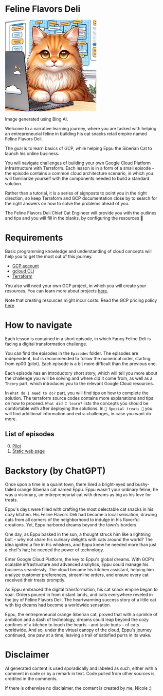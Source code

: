# Feline Flavors Deli

 <img src="images/kittycloud.jpeg" alt="Cloud Engineer cat - by Bing" width="300" height="300">
 
Image generated using Bing AI.

Welcome to a narrative learning journey, where you are tasked with helping an entrepreneurial feline in building his cat snacks retail empire named Feline Flavors Deli.

The goal is to learn basics of GCP, while helping Eppu the Siberian Cat to launch his online business.

You will navigate challenges of building your own Google Cloud Platform infrastructure with Terraform. Each lesson is in a form of a small episode - the episode contains a common cloud architecture scenario, in which you will familiarize yourself with the components needed to build a standard solution.

Rather than a tutorial, it is a series of signposts to point you in the right direction, so keep Terraform and GCP documentation close by to search for the right answers on how to solve the problems ahead of you.

The Feline Flavors Deli Chief Cat Engineer will provide you with the outlines and tips and you will fill in the blanks, by configuring the resources 🐾 

# Requirements 
Basic programming knowledge and understanding of cloud concepts will help you to get the most out of this journey.
- [GCP account](https://cloud.google.com/)
- [gcloud CLI](https://cloud.google.com/sdk/gcloud)
- [Terraform](https://developer.hashicorp.com/terraform/tutorials/aws-get-started/install-cli)

You also will need your own GCP project, in which you will create your resources. You can learn more about projects [here](https://cloud.google.com/resource-manager/docs/creating-managing-projects).

Note that creating resources might incur costs. Read the GCP pricing policy [here](https://cloud.google.com/pricing). 

# How to navigate 
Each lesson is contained in a short episode, in which Fancy Feline Deli is facing a digital transformation challenge.

You can find the episodes in the `Episodes` folder. The episodes are independent, but is recommended to follow the numerical order, starting from ep00 (pilot). Each episode is a bit more difficult than the previous one.

Each episode has an introductory short story, which will tell you more about the challenge you will be solving and where did it come from, as well as a `Theory` part, which introduces you to the relevant Google Cloud resources.

In `What do I need to do?` part, you will find tips on how to complete the solution. The terraform source codes contains more explanations and tips on how to proceed.
`What did I learn?` lists the concepts you should be comfortable with after deploying the solutions.
In `🐾 Special treats 🐾` you will find additional information and extra challenges, in case you want do more.

## List of episodes
00. [Pilot](/episodes/ep-00-pilot/)
01. [Static web page](/episodes/ep-01-static-page/)

# Backstory (by ChatGPT)

Once upon a time in a quaint town, there lived a bright-eyed and bushy-tailed orange Siberian cat named Eppu. Eppu wasn't your ordinary feline; he was a visionary, an entrepreneurial cat with dreams as big as his love for treats.

Eppu's days were filled with crafting the most delectable cat snacks in his cozy kitchen. His Feline Flavors Deli had become a local sensation, drawing cats from all corners of the neighborhood to indulge in his flavorful creations. Yet, Eppu harbored dreams beyond the town's borders.

One day, as Eppu basked in the sun, a thought struck him like a lightning bolt – why not share his culinary delights with cats around the world? The idea ignited a fire in his whiskers, and Eppu knew he needed more than just a chef's hat; he needed the power of technology.

Enter Google Cloud Platform, the key to Eppu's global dreams. With GCP's scalable infrastructure and advanced analytics, Eppu could manage his business seamlessly. The cloud became his kitchen assistant, helping him analyze customer preferences, streamline orders, and ensure every cat received their treats promptly.

As Eppu embraced the digital transformation, his cat snack empire began to soar. Orders poured in from distant lands, and cats everywhere reveled in the joy of Feline Flavors Deli. The heartwarming success story of a little cat with big dreams had become a worldwide sensation.

Eppu, the entrepreneurial orange Siberian cat, proved that with a sprinkle of ambition and a dash of technology, dreams could leap beyond the cozy confines of a kitchen to touch the hearts – and taste buds – of cats worldwide. And so, under the virtual canopy of the cloud, Eppu's journey continued, one paw at a time, leaving a trail of satisfied purrs in its wake.

# Disclaimer 

AI generated content is used sporadically and labeled as such, either with a comment in code or by a remark in text. 
Code pulled from other sources is credited in the comments.

If there is otherwise no disclaimer, the content is created by me, Nicole :)